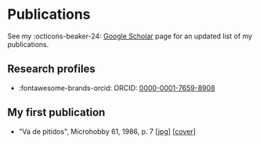 # Publications

See my :octicons-beaker-24: [Google Scholar](https://scholar.google.com/citations?hl=en&user=_NEbOj4AAAAJ&view_op=list_works&sortby=pubdate) page for an updated list of my publications.

## Research profiles

  - :fontawesome-brands-orcid: ORCID: [0000-0001-7659-8908](https://orcid.org/0000-0001-7659-8908)

## My first publication

  - "Va de pitidos", Microhobby 61, 1986, p. 7 [[jpg](pub/vdp1986.jpg)] [[cover](pub/vdp1986-portada.jpg)]